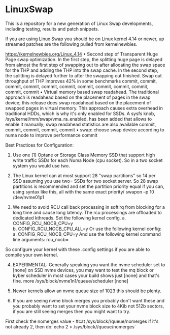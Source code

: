 # LinuxSwap
This is a repository for a new generation of Linux Swap developments, including testing, results and patch snippets.

If you are using Linux Swap you should be on Linux kernel 4.14 or newer, up streamed patches are the following pulled from kernelnewbies.

https://kernelnewbies.org/Linux_4.14
•	Second step of Transparent Huge Page swap optimization. In the first step, the splitting huge page is delayed from almost the first step of swapping out to after allocating the swap space for the THP and adding the THP into the swap cache. In the second step, the splitting is delayed further to after the swapping out finished. Swap out throughput of THP improves 42% in some benchmarks commit, commit, commit, commit, commit, commit, commit, commit, commit, commit, commit, commit
•	Virtual memory based swap readahead. The traditional approach is readahead based on the placement of pages in the swap device; this release does swap readahead based on the placement of swapped pages in virtual memory. This approach causes extra overhead in traditional HDDs, which is why it's only enabled for SSDs. A sysfs knob, /sys/kernel/mm/swap/vma_ra_enabled, has been added that allows to enable it manually; swap readahead statistics are also available commit, commit, commit, commit, commit
•	swap: choose swap device according to numa node to improve performance commit

Best Practices for Configuration:

1. Use one (1) Optane or Storage Class Memory SSD that support high write traffic SSDs for each Numa Node (cpu socket). So in a two socket system you would use two. 

2. The Linux kernel can at most support 28 "swap partitions" so 14 per SSD assuming you use two= SSDs for two socket server. So 28 swap partitions is recommended and set the partition priority equal if you can, using syntax like this, all with the same exact priority/ swapon –p 10 /dev/nvme01p1

3. We need to avoid RCU call back processing in softirq from blocking for a long time and cause long latency. The rcu processings are offloaded to dedicated kthreads.  Set the following kernel config.
a.	CONFIG_RCU_NOCB_CPU=y  
b.	CONFIG_RCU_NOCB_CPU_ALL=y
Or use the following kernel config:
a.	CONFIG_RCU_NOCB_CPU=y
And use the following kernel command line arguments: rcu_nocb=<all cpus>

So configure your kernel with these .config settings if you are able to compile your own kernel.

4. EXPERIMENTAL: Generally speaking you want the nvme scheduler set to [none] on SSD nvme devices, you may want to test the mq block or kyber scheduler in most cases your build shows just [none] and that's fine.
  more /sys/block/nvme1n1/queue/scheduler
  [none]
  
5. Newer kernels allow an nvme queue size of 1023 this should be plenty.

6. If you are seeing nvme block merges you probably don't want these and you probably want to set your nvme block size to 4Kib not 512b sectors, if you are still seeing merges then you might want to try.

First check the nomerges value -
 #cat /sys/block/<nvme>/queue/nomerges
 if it's not already 2, then do:
 echo 2 > /sys/block/<nvme>/queue/nomerges`
